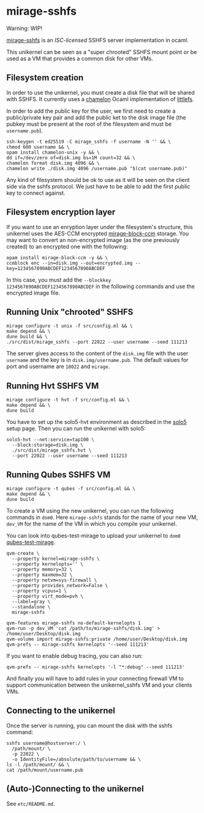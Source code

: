 # mirage-sshfs

Warning: WIP!

[mirage-sshfs][] is an _ISC-licensed_ SSHFS server implementation in ocaml.

This unikernel can be seen as a "super chrooted" SSHFS mount point or be
used as a VM that provides a common disk for other VMs.

## Filesystem creation
In order to use the unikernel, you must create a disk file that will be
shared with SSHFS. It currently uses a [chamelon][] Ocaml implementation of
[littlefs][].

In order to add the public key for the user, we first need to create a
public/private key pair and add the public ket to the disk image file (the
pubkey must be present at the root of the filesystem and must be
`username.pub`).
```
ssh-keygen -t ed25519 -C mirage_sshfs -f username -N '' && \
chmod 600 username && \
opam install chamelon-unix -y && \
dd if=/dev/zero of=disk.img bs=1M count=32 && \
chamelon format disk.img 4096 && \
chamelon write ./disk.img 4096 /username.pub "$(cat username.pub)"
```

Any kind of filesystem should be ok to use as it will be seen on the client
side via the sshfs protocol. We just have to be able to add the first public
key to connect against.

## Filesystem encryption layer
If you want to use an enryption layer under the filesystem's structure, this
unikernel uses the AES-CCM encrypted [mirage-block-ccm][] storage. You may
want to convert an non-encrypted image (as the one previously created) to an
encrypted one with the following:
```
opam install mirage-block-ccm -y && \
ccmblock enc --in=disk.img --out=encrypted.img --key=1234567890ABCDEF1234567890ABCDEF
```

In this case, you must add the `--blockkey 1234567890ABCDEF1234567890ABCDEF` in
the following commands and use the encrypted image file.

## Running Unix "chrooted" SSHFS
```
mirage configure -t unix -f src/config.ml && \
make depend && \
dune build && \
./src/dist/mirage_sshfs --port 22022 --user username --seed 111213
```

The server gives access to the content of the `disk.img` file with the user
`username` and the key is in `disk.img/username.pub`. The default values for
port and username are `18022` and `mirage`.

## Running Hvt SSHFS VM
```
mirage configure -t hvt -f src/config.ml && \
make depend && \
dune build
```

You have to set up the solo5-hvt environment as described in the [solo5][]
setup page. Then you can run the unikernel with solo5:
```
solo5-hvt --net:service=tap100 \
  --block:storage=disk.img \
  ./src/dist/mirage_sshfs.hvt \
  --port 22022 --user username --seed 111213
```

## Running Qubes SSHFS VM
```
mirage configure -t qubes -f src/config.ml && \
make depend && \
dune build
```

To create a VM using the new unikernel, you can run the following commands in
`dom0`. Here `mirage-sshfs` stands for the name of your new VM, `dev_VM` for
the name of the VM in which you compile your unikernel.

You can look into qubes-test-mirage to upload your unikernel to `dom0`
[qubes-test-mirage][].

```
qvm-create \
  --property kernel=mirage-sshfs \
  --property kernelopts='' \
  --property memory=32 \
  --property maxmem=32 \
  --property netvm=sys-firewall \
  --property provides_network=False \
  --property vcpus=1 \
  --property virt_mode=pvh \
  --label=gray \
  --standalone \
  mirage-sshfs

qvm-features mirage-sshfs no-default-kernelopts 1
qvm-run -p dev_VM 'cat /path/to/mirage-sshfs/disk.img' > /home/user/Desktop/disk.img
qvm-volume import mirage-sshfs:private /home/user/Desktop/disk.img
qvm-prefs -- mirage-sshfs kernelopts '--seed 111213'
```

If you want to enable debug tracing, you can also run:
```
qvm-prefs -- mirage-sshfs kernelopts '-l "*:debug" --seed 111213'
```

And finally you will have to add rules in your connecting firewall VM to
support communication between the unikernel_sshfs VM and your clients VMs.

## Connecting to the unikernel

Once the server is running, you can mount the disk with the sshfs command:
```
sshfs username@hostserver:/ \
  /path/mount/ \
  -p 22022 \
  -o IdentityFile=/absolute/path/to/username && \
ls -l /path/mount/ && \
cat /path/mount/username.pub
```

## (Auto-)Connecting to the unikernel

See `etc/README.md`.

[mirage-sshfs]: https://github.com/palainp/mirage-sshfs
[chamelon]: https://github.com/yomimono/chamelon/
[littlefs]: https://github.com/littlefs-project/littlefs
[mirage-block-ccm]: https://github.com/sg2342/mirage-block-ccm
[solo5]: https://github.com/Solo5/solo5/blob/master/docs/building.md#setting-up
[qubes-test-mirage]: https://github.com/talex5/qubes-test-mirage
